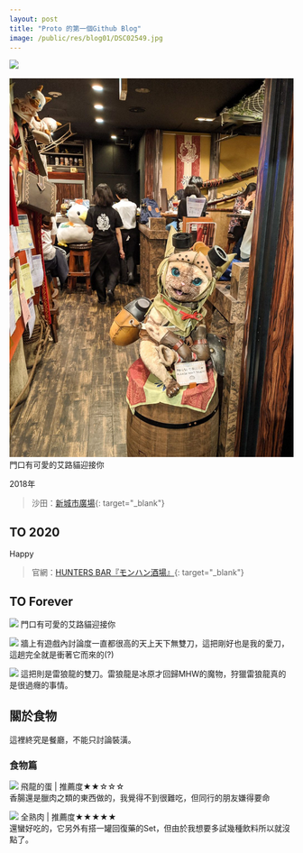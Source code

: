 ```yaml
---
layout: post
title: "Proto 的第一個Github Blog"
image: /public/res/blog01/DSC02549.jpg
---
```


 
![](\public\res\blog01\DSC02549.jpg)

<!-- more -->

![](\public\res\blog01\IMG_20191107_211549.jpg)
門口有可愛的艾路貓迎接你



2018年
> 沙田：[新城市廣場](https://google.com){: target="_blank"}

## TO 2020
Happy
> 官網：[HUNTERS BAR『モンハン酒場』](https://www.paselaresorts.com/collaboration/mhsb/){: target="_blank"}



## TO Forever

![](\public\res\blog01\DSC02536.jpg)
門口有可愛的艾路貓迎接你

![](\public\res\blog01\DSC02537.jpg)
牆上有遊戲內討論度一直都很高的天上天下無雙刀，這把剛好也是我的愛刀，這趟完全就是衝著它而來的(?)

![](\public\res\blog01\DSC02549.jpg)
這把則是雷狼龍的雙刀。雷狼龍是冰原才回歸MHW的魔物，狩獵雷狼龍真的是很過癮的事情。

## 關於食物
這裡終究是餐廳，不能只討論裝潢。

### 食物篇

![](\public\res\blog01\DSC02550.jpg)
飛龍的蛋 | 推薦度★★☆☆☆  
香腸還是臘肉之類的東西做的，我覺得不到很難吃，但同行的朋友嫌得要命

![](\public\res\blog01\DSC02551.jpg)
全熟肉 | 推薦度★★★★★  
還蠻好吃的，它另外有搭一罐回復藥的Set，但由於我想要多試幾種飲料所以就沒點了。
